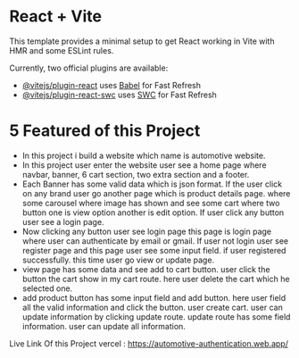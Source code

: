 # React + Vite

This template provides a minimal setup to get React working in Vite with HMR and some ESLint rules.

Currently, two official plugins are available:

- [@vitejs/plugin-react](https://github.com/vitejs/vite-plugin-react/blob/main/packages/plugin-react/README.md) uses [Babel](https://babeljs.io/) for Fast Refresh
- [@vitejs/plugin-react-swc](https://github.com/vitejs/vite-plugin-react-swc) uses [SWC](https://swc.rs/) for Fast Refresh


# 5 Featured of this Project
- In this project i build a website which name is automotive website.
- In this project user enter the website user see a home page where navbar, banner, 6 cart section, two extra section and a footer.
- Each Banner has some valid data which is json format. If the user click on any brand user go another page which is product details page. where some carousel where image has shown and see some cart where two button one is view option another is edit option. If user click any button user see a login page.
- Now clicking any button user see login page this page is login page where user can authenticate by email or gmail. If user not login user see register page and this page user see some input field. if user registered successfully. this time user go view or update page.
- view page has some data and see add to cart button. user click the button the cart show in my cart route. here user delete the cart which he selected one.
- add product button has some input field and add button. here user field all the valid information and click the button. user create cart. user can update information by clicking update route. update route has some field information. user can update all information. 


Live Link Of this Project vercel :  https://automotive-authentication.web.app/


